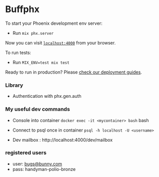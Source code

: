 # Buffphx



To start your Phoenix development env server:

  * Run `mix phx.server`

  Now you can visit [`localhost:4000`](http://localhost:4000) from your browser.

To run tests:

  * Run `MIX_ENV=test mix test`


Ready to run in production? Please [check our deployment guides](https://hexdocs.pm/phoenix/deployment.html).

### Library

  * Authentication with phx.gen.auth

### My useful dev commands

  * Console into container `docker exec -it <mycontainer> bash` bash
  * Connect to psql once in container `psql -h localhost -U <username>`

  * Dev mailbox : http://localhost:4000/dev/mailbox


### registered users

  * user: bugs@bunny.com
  * pass: handyman-polio-bronze